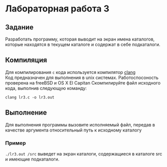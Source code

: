 # Лабораторная работа 3
## Задание
Разработать программу, которая выводит на экран 
имена каталогов, которые находятся в текущем каталоге и содержат в себе подкаталоги.
## Компиляция
Для компилирования `c` кода используется компилятор [clang](https://github.com/llvm-mirror/clang)  
Код предназначен для выполнения в unix системах. Работоспосоность проверена на freeBSD и OS X El Capitan
Скомпилируйте файл исходного кода, выполнив следующую команду:
```
clang lr3.c -o lr3.out  
```
## Выполнение
Для выполнения программы вызовите исполняемый файл, передав в качестве аргумента относительный путь к исходному каталогу
### Пример
```./lr3.out /src``` выведет на экран каталоги, содержащиеся в каталоге src и имеющие подкаталоги.

